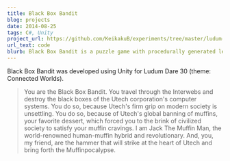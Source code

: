 ```yaml
---
title: Black Box Bandit
blog: projects
date: 2014-08-25
tags: C#, Unity
project_url: https://github.com/KeikakuB/experiments/tree/master/ludum-dare-30
url_text: code
blurb: Black Box Bandit is a puzzle game with procedurally generated levels.
---
```

Black Box Bandit was developed using Unity for Ludum Dare 30 (theme: Connected Worlds).

> You are the Black Box Bandit. You travel through the Interwebs and destroy the black boxes of the Utech corporation's computer systems.
> You do so, because Utech's firm grip on modern society is unsettling. You do so, because of Utech's global banning of muffins, your favorite dessert, which forced you to the brink of civilized society to satisfy your muffin cravings.
> I am Jack The Muffin Man, the world-renowned human-muffin hybrid and revolutionary. And, you, my friend, are the hammer that will strike at the heart of Utech and bring forth the Muffinpocalypse.

